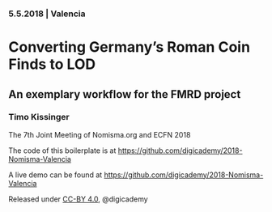 ### 5.5.2018 | Valencia

# Converting Germany’s Roman Coin Finds to LOD

##  An exemplary workflow for the FMRD project

### Timo Kissinger

The 7th Joint Meeting of Nomisma.org and ECFN 2018

The code of this boilerplate is at https://github.com/digicademy/2018-Nomisma-Valencia

A live demo can be found at https://github.com/digicademy/2018-Nomisma-Valencia

Released under [CC-BY 4.0](https://creativecommons.org/licenses/by/4.0/), @digicademy

